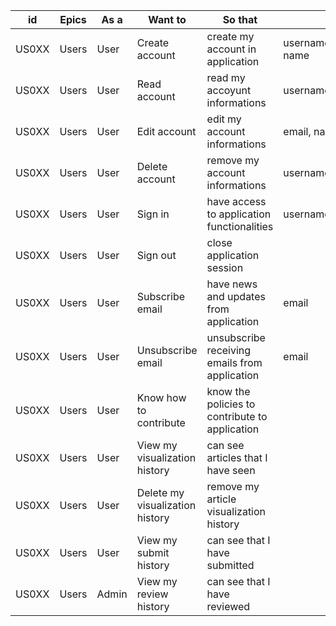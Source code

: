 |    id| Epics|  As a|                         Want to|                                        So that|                         Comment|Points|Priority|
|------|------|------|--------------------------------|-----------------------------------------------|--------------------------------|------|--------|
| US0XX| Users|  User|                  Create account|               create my account in application| username, email, password, name|  ?   |  Must  |
| US0XX| Users|  User|                    Read account|                  read my accoyunt informations|    username,email,password,name|  ?   | Should |
| US0XX| Users|  User|                    Edit account|                   edit my account informations|           email, name, password|  ?   | Should |
| US0XX| Users|  User|                  Delete account|                 remove my account informations|       username, email, password|  ?   | Should |
| US0XX| Users|  User|                         Sign in|     have access to application functionalities|         username,email,password|  ?   |  Must  |
| US0XX| Users|  User|                        Sign out|                      close application session|                                |  ?   |  Must  |
| US0XX| Users|  User|                 Subscribe email|         have news and updates from application|                           email|  ?   | Could  |
| US0XX| Users|  User|               Unsubscribe email|  unsubscribe receiving emails from application|                           email|  ?   | Could  |
| US0XX| Users|  User|          Know how to contribute| know the policies to contribute to application|                                |  ?   | Should |
| US0XX| Users|  User|   View my visualization history|             can see articles that I have seen |                                |  ?   | Would  |
| US0XX| Users|  User| Delete my visualization history|        remove my article visualization history|                                |  ?   | Would  |
| US0XX| Users|  User|          View my submit history|                  can see that I have submitted|                                |  ?   | Would  |
| US0XX| Users| Admin|          View my review history|                   can see that I have reviewed|                                |  ?   | Would  |

